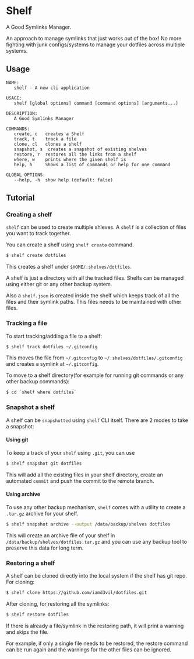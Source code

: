 # Shelf

A Good Symlinks Manager.

An approach to manage symlinks that just works out of the box! No more fighting with junk configs/systems to manage your dotfiles across multiple systems.

## Usage

```
NAME:
   shelf - A new cli application

USAGE:
   shelf [global options] command [command options] [arguments...]

DESCRIPTION:
   A Good Symlinks Manager

COMMANDS:
   create, c   creates a Shelf
   track, t    track a file
   clone, cl   clones a shelf
   snapshot, s  creates a snapshot of existing shelves
   restore, r  restores all the links from a shelf
   where, w    prints where the given shelf is
   help, h     Shows a list of commands or help for one command

GLOBAL OPTIONS:
   --help, -h  show help (default: false)
```

## Tutorial

### Creating a shelf

`shelf` can be used to create multiple shleves. A `shelf` is a collection of files you want to track together.

You can create a shelf using `shelf create` command.

```bash
$ shelf create dotfiles
```

This creates a shelf under `$HOME/.shelves/dotfiles`.

A shelf is just a directory with all the tracked files. Shelfs can be managed using either git or any other backup system.

Also a `shelf.json` is created inside the shelf which keeps track of all the files and their symlink paths. This files needs to be maintained with other files.

### Tracking a file

To start tracking/adding a file to a shelf:
```bash
$ shelf track dotfiles ~/.gitconfig
```

This moves the file from `~/.gitconfig` to `~/.shelves/dotfiles/.gitconfig` and creates a symlink at `~/.gitconfig`.

To move to a shelf directory(for example for running git commands or any other backup commands):

```bash
$ cd `shelf where dotfiles`
```

### Snapshot a shelf

A shelf can be `snapshotted` using `shelf` CLI itself. There are 2 modes to take a snapshot:

#### Using git

To keep a track of your `shelf` using `.git`, you can use

```bash
$ shelf snapshot git dotfiles
```

This will add all the existing files in your shelf directory, create an automated `commit` and push the commit to
the remote branch.

#### Using archive

To use any other backup mechanism, `shelf` comes with a utility to create a `.tar.gz` archive for your shelf.

```bash
$ shelf snapshot archive --output /data/backup/shelves dotfiles
```

This will create an archive file of your shelf in `/data/backup/shelves/dotfiles.tar.gz` and you can use any backup tool
to preserve this data for long term.

### Restoring a shelf

A shelf can be cloned directly into the local system if the shelf has git repo. For cloning:

```bash
$ shelf clone https://github.com/iamd3vil/dotfiles.git
```

After cloning, for restoring all the symlinks:

```bash
$ shelf restore dotfiles
```

If there is already a file/symlink in the restoring path, it will print a warning and skips the file.

For example, if only a single file needs to be restored, the restore command can be run again and the warnings for the other files can be ignored.